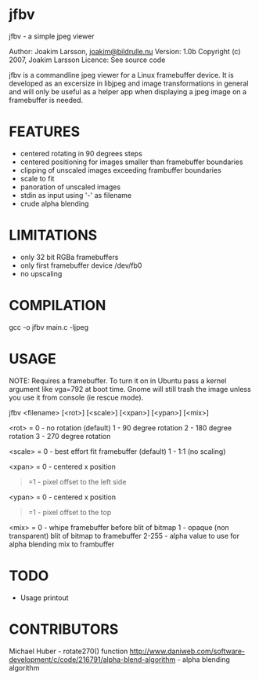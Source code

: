 jfbv
====

 jfbv - a simple jpeg viewer

 Author: Joakim Larsson, joakim@bildrulle.nu
 Version: 1.0b
 Copyright (c) 2007, Joakim Larsson
 Licence: See source code

 jfbv is a commandline jpeg viewer for a Linux framebuffer device. It is developed
 as an excersize in libjpeg and image transformations in general and will only be 
 useful as a helper app when displaying a jpeg image on a framebuffer is needed.

 FEATURES
 ========
 - centered rotating in 90 degrees steps
 - centered positioning for images smaller than framebuffer boundaries
 - clipping of unscaled images exceeding frambuffer boundaries
 - scale to fit
 - panoration of unscaled images
 - stdin as input using '-' as filename
 - crude alpha blending 
 
 LIMITATIONS
 ===========
 - only 32 bit RGBa framebuffers
 - only first framebuffer device /dev/fb0
 - no upscaling
 
 COMPILATION
 ===========
 gcc -o jfbv main.c -ljpeg
 

 USAGE
 =====
 NOTE: Requires a framebuffer. To turn it on in Ubuntu pass a kernel argument like vga=792 at
 boot time. Gnome will still trash the image unless you use it from console (ie rescue mode).

   jfbv &lt;filename> [&lt;rot>] [&lt;scale>] [&lt;xpan>] [&lt;ypan>] [&lt;mix>]

   &lt;rot> = 
   0 -  no rotation (default)
   1 -  90 degree rotation
   2 - 180 degree rotation
   3 - 270 degree rotation
 
   &lt;scale> = 
   0 - best effort fit framebuffer (default)
   1 - 1:1 (no scaling)
   
   &lt;xpan> =
   0  - centered x position
   >=1 - pixel offset to the left side
   
   &lt;ypan> =
   0  - centered x position
   >=1 - pixel offset to the top
   
   &lt;mix> =
   0     - whipe framebuffer before blit of bitmap
   1     - opaque (non transparent) blit of bitmap to framebuffer
   2-255 - alpha value to use for alpha blending mix to frambuffer
   
 TODO
======
   - Usage printout

CONTRIBUTORS
============
   Michael Huber - rotate270() function
   http://www.daniweb.com/software-development/c/code/216791/alpha-blend-algorithm - alpha blending algorithm
